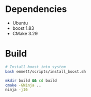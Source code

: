 # Dependencies
- Ubuntu
- boost 1.83
- CMake 3.29

# Build
```bash
# Install boost into system
bash emmett/scripts/install_boost.sh

mkdir build && cd build
cmake -GNinja ..
ninja -j16
```

